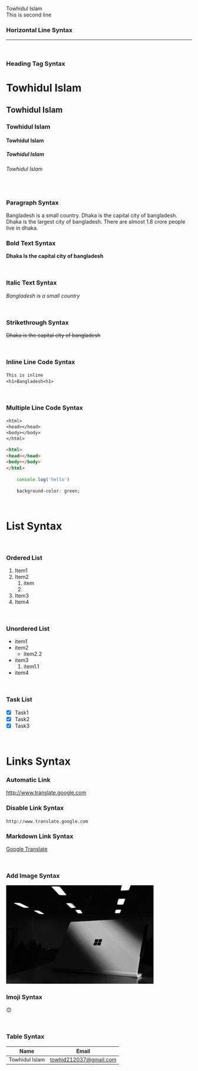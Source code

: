 <!-- markdown tutorial -->
Towhidul Islam  
This is second line
<br/>

### Horizontal Line Syntax

---

<br/>

### Heading Tag Syntax

# Towhidul Islam
## Towhidul Islam
### Towhidul Islam
#### Towhidul Islam
##### Towhidul Islam
###### Towhidul Islam

<br/>

### Paragraph Syntax

<p>Bangladesh is a small country. Dhaka is the capital city of bangladesh. Dhaka is the largest city of bangladesh. There are almost 1.8 crore people live in dhaka. </p>

### Bold Text Syntax

**Dhaka Is the capital city of bangladesh**  

<br/>

### Italic Text Syntax
_Bangladesh is a small country_

<br/>

### Strikethrough Syntax

~~Dhaka is the capital city of bangladesh~~

<br/>

### Inline Line Code Syntax

`This is inline`  
`<h1>Bangladesh<h1>`

<br/>

### Multiple Line Code Syntax

```
<html>
<head></head>
<body></body>
</html>
```

```html
<html>
<head></head>
<body></body>
</html>
```
```javascript
    console.log('hello')
```

```css
    background-color: green;
```
<br/>

# List Syntax

<br/>

### Ordered List

1. Item1
2. Item2
   1. item
   2. 
3. Item3
4. Item4

<br/>

### Unordered List
- item1
- item2
  - item2.2
- item3
  1. item1.1
- item4


<br/>


### Task List
- [x] Task1
- [x] Task2
- [x] Task3

<br/>

# Links Syntax
### Automatic Link
http://www.translate.google.com

### Disable Link Syntax
`http://www.translate.google.com`

### Markdown Link Syntax
[Google Translate][Websitelink]

<br/>

### Add Image Syntax
<!-- ![Computer](./Computer%201.jpg) -->

<img src="./Computer%201.jpg" width="400px" title="Computer Image">

<br/>

### Imoji Syntax
😊

<br/>

### Table Syntax
|Name| Email|  
|----|----|
|Towhidul Islam|towhid212037@gmail.com|





<!-- All Link is here -->
[Websitelink]: http://www.translate.google.com